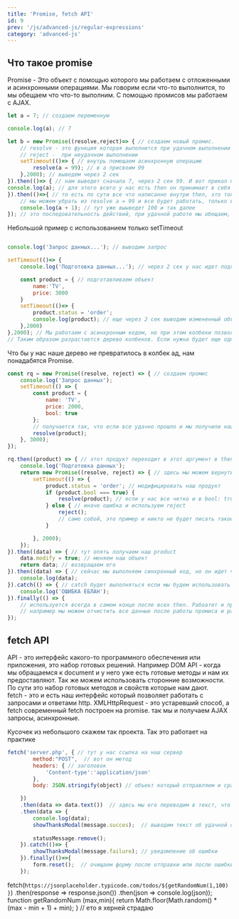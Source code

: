 ```yaml
---
title: 'Promise, fetch API'
id: 9
prev: '/js/advanced-js/regular-expressions'
category: 'advanced-js'
---
```


## Что такое promise 
Promise - Это объект с помощью которого мы работаем с отложенными и асинхронными операциями. Мы говорим  если что-то выполнится, то мы обещаем что что-то выполним. 
С помощью промисов мы работаем с AJAX. 
```javaScript
let a = 7; // создаем переменную

console.log(a); // 7

let b = new Promise((resolve,reject)=> { // создаем новый промис.
    // resolve - это функция которая выполнится при удачном выполнении промиса
    // reject -  при неудачном выполнении
    setTimeout(()=> { // внутрь помещаем асинхронную операцию
        resolve(a = 99); // в a присвоим 99
    },2000); // выведем через 2 сек
}).then(()=> { // нам выведет сначала 7, через 2 сек 99. И вот прикол промисов, нам не нужно опять делать setTimeout и писать опять в нем что-то
console.log(a); // для этого всего у нас есть then он принимает в себя resolve. и внутри него мы можем работать с данными и просто по цепочке создавать дальше
}).then(()=>{ // то есть по сути все что написанно внутри then, это тоже самое, что если бы мы писали это в resolve
    // мы можем убрать из resolve a = 99 и все будет работать, только в последнем then будет 8. Но если мы удалим resolve. then уже не будет работать
    console.log(a + 1); // тут уже выыведет 100 и так далее
}); // это последовательность действий, при удачной работе мы обещаем, что выплним определленную цепочку действий.
```
Небольшой пример с использованием только setTimeout
```javaScript

console.log('Запрос данных...'); // выводим запрос

setTimeout(()=> {
    console.log('Подготовка данных...'); // через 2 сек у нас идет подготовка

    const product = { // подготавливаем объект
        name:'TV',
        price: 3000
    }
    setTimeout(()=> {
        product.status = 'order';
        console.log(product); // еще через 2 сек выводим измененный объект.
    },2000)
},2000); // Мы работаем с асинхронным кодом, но при этом колбеки позволяют соблюдать определенный порядок.
// Таким образом разрастается дерево колбеков. Если нужна будет еще одна операция, то будет еще функция и так далее.
```
Что бы у нас наше дерево не превратилось в колбек ад, нам понадабятся Promise.
```javaScript
const rq = new Promise((resolve, reject) => { // создаем промис
    console.log('Запрос данных');
    setTimeout(() => {
        const product = {
            name: 'TV',
            price: 2000,
            bool: true
        };
        // получается так, что если все удачно прошло и мы получили наш объект product, то выполняется resolve, которая и принимает  в себя этот продукт
        resolve(product);
    }, 3000);
});

rq.then((product) => { // этот продукт переходит в этот аргумент в then
    console.log('Подготовка данных');
    return new Promise((resolve, reject) => { // здесь мы можем вернуть еще один промис
        setTimeout(() => {
            product.status = 'order'; // модифицировать наш продукт
            if (product.bool === true) {
                resolve(product); // если у нас все четко и в bool: true, то работаем дальше
            } else { // иначе ошибка и используем reject
                reject();
                // само собой, это пример и никто не будет писать такое условие. Подробнее далее в разборе fetch
            }

        }, 2000);
    });
}).then((data) => { // тут опять получаем наш product
    data.modify = true; // меняем наш объект
    return data; // возвращаем его
}).then((data) => { // сейчас мы выполняем синхронный код, но он идет четко друг за другом
    console.log(data);
}).catch(() => { // catch будет выполняться если мы будем использовать reject - используется если будет ошибка какая то
    console.log('ОШИБКА ЕБЛАН');
}).finally(() => {
    // используется всегда в самом конце после всех then. Рабоатет и при reject и при resolve
    // например мы можем отчистить все данные после работы промиса и работы с сервером
});

```
 ##  fetch API 

API - это интерфейс какого-то программного обеспечения или приложения, это набор готовых решений.
Например DOM API - когда мы обращаемся к document и у него уже есть готовые методы и нам их предоставляют.
Так же можем использовать сторонние возможности. По сути это набор готовых методов и свойств которые нам дают.<br>
fetch - это и есть наш интерфейс который позволяет работать с запросами и ответами http.
XMLHttpRequest - это устаревший способ, а fetch современный
fetch построен на  promise. так мы и получаем AJAX запросы, асинхронные.

Кусочек из небольшого скажем так проекта. Так это работает на практике

```javaScript
fetch('server.php', { // тут у нас ссылка на наш сервер
        method:"POST",  // вот он метод
        headers: { // заголовок
            'Content-type':'application/json'
        },
        body: JSON.stringify(object) // объект который отправляем и сразу его парсим в json

    })
    .then(data => data.text())  // здесь мы его переводим в текст, что бы посмотреть удобно на него в консоли
    .then(data => {
        console.log(data);
        showThanksModal(message.succes);  // выводим текст об удачной отправки формы
        
        statusMessage.remove();
    }).catch(()=> {
        showThanksModal(message.failure); // уведомление об ошибки
    }).finally(()=>{
        form.reset();  // очищаем форму после отправки или после ошибки, плевать.
    });

```




  fetch(`https://jsonplaceholder.typicode.com/todos/${getRandomNum(1,100)}`)
  .then(response => response.json())
  .then(json => console.log(json));
function getRandomNum (max,min){
    return Math.floor(Math.random() * (max - min + 1) + min);
}  // ето я херней страдаю
